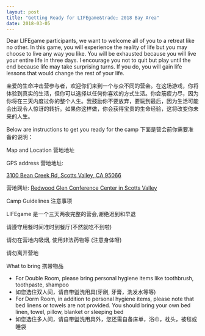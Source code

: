```yaml
---
layout: post
title: "Getting Ready for LIFEgame&trade; 2018 Bay Area"
date: 2018-03-05
---
```


Dear LIFEgame participants, we want to welcome all of you to a retreat like no other. In this game, you will experience the reality of life but you may choose to live any way you like. You will be exhausted because you will live your entire life in three days. I encourage you not to quit but play until the end because life may take surprising turns. If you do, you will gain life lessons that would change the rest of your life.

亲爱的生命冲击营参与者，欢迎你们来到一个与众不同的营会。在这场游戏，你将体验到真实的生活，但你可以选择以任何你喜欢的方式生活。你会筋疲力尽，因为你将在三天内度过你的整个人生。我鼓励你不要放弃，要玩到最后，因为生活可能会出现令人惊讶的转折。如果你这样做，你会获得宝贵的生命经验，这将改变你未来的人生。

Below are instructions to get you ready for the camp 下面是营会前你需要准备的说明：

<div class="divider"></div>
<div class="section">
  <div class="row">
    <div class="col s12 m10">
      <div class="card blue-grey darken-1">
        <div class="card-content white-text">
          <span class="card-title">Map and Location 营地地址</span>
          <p>GPS address 营地地址:</p>
          <p><a href="https://maps.google.com/?saddr=Current+Location&daddr=3100%20Bean%20Creek%20Road,Scotts%20Valley,California&dirflg=d">3100 Bean Creek Rd, Scotts Valley, CA 95066</a></p>
          <p>营地网址: <a href="http://campredwoodglen.salvationarmy.org/">Redwood Glen Conference Center in Scotts Valley</a></p>
        </div>
      </div>
    </div>
  </div>
  <div class="row">
    <div class="col s12 m10">
      <div class="card blue-grey darken-1">
        <div class="card-content white-text">
          <span class="card-title">Camp Guidelines 注意事项</span>
          <p>LIFEgame 是一个三天两夜完整的营会,谢绝迟到和早退</p>
          <p>请遵守用餐时间准时到餐厅(不然就吃不到啦)</p>
          <p>请勿在营地内吸烟, 使用非法药物等 (注意身体呀)</p>
          <p>请勿离开营地</p>
        </div>
      </div>
    </div>
  </div>
  <div class="row">
    <div class="col s12 m10">
      <div class="card blue-grey darken-1">
          <span class="card-title">What to bring 携带物品</span>
          <ul class="collection">
            <li class="collection-item">For Double Room, please bring personal hygiene items like toothbrush, toothpaste, shampoo</li>
            <li class="collection-item">如您选住双人间，请自带盥洗用具(牙刷, 牙膏，洗发水等等)</li>
            <li class="collection-item">For Dorm Room, in addition to personal hygiene items, please note that bed linens or towels are not provided. You should bring your own bed linen, towel, pillow, blanket or sleeping bed</li>
            <li class="collection-item">如您选住多人间，请自带盥洗用具外，您还需自备床单，浴巾，枕头，被毯或睡袋</li>
          </ul>
      </div>
    </div>
  </div>
</div>
